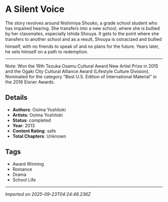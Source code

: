 # A Silent Voice

The story revolves around Nishimiya Shouko, a grade school student who has impaired hearing. She transfers into a new school, where she is bullied by her classmates, especially Ishida Shouya. It gets to the point where she transfers to another school and as a result, Shouya is ostracized and bullied himself, with no friends to speak of and no plans for the future. Years later, he sets himself on a path to redemption.  

---

Note: Won the 19th Tezuka Osamu Cultural Award New Artist Prize in 2015 and the Ogaki City Cultural Alliance Award (Lifestyle Culture Division). Nominated for the category "Best U.S. Edition of International Material" in the 2016 Eisner Awards.

## Details
- **Authors**: Ooima Yoshitoki
- **Artists**: Ooima Yoshitoki
- **Status**: completed
- **Year**: 2013
- **Content Rating**: safe
- **Total Chapters**: Unknown

## Tags
- Award Winning
- Romance
- Drama
- School Life

---
*Imported on 2025-09-23T04:24:46.236Z*
